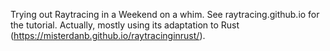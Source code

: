 Trying out Raytracing in a Weekend on a whim. See raytracing.github.io for the tutorial.
Actually, mostly using its adaptation to Rust (https://misterdanb.github.io/raytracinginrust/).
